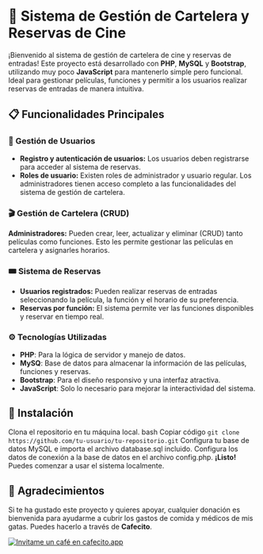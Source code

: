 # 🎥 Sistema de Gestión de Cartelera y Reservas de Cine
¡Bienvenido al sistema de gestión de cartelera de cine y reservas de entradas! Este proyecto está desarrollado con **PHP**, **MySQL** y **Bootstrap**, utilizando muy poco **JavaScript** para mantenerlo simple pero funcional. Ideal para gestionar películas, funciones y permitir a los usuarios realizar reservas de entradas de manera intuitiva.

## 📋 Funcionalidades Principales 
### 👤 Gestión de Usuarios
- **Registro y autenticación de usuarios:** Los usuarios deben registrarse para acceder al sistema de reservas.
- **Roles de usuario:** Existen roles de administrador y usuario regular. Los administradores tienen acceso completo a las funcionalidades del sistema de gestión de cartelera.
### 🎬 Gestión de Cartelera (CRUD)
**Administradores:** Pueden crear, leer, actualizar y eliminar (CRUD) tanto películas como funciones. Esto les permite gestionar las películas en cartelera y asignarles horarios.
### 🎟️ Sistema de Reservas
- **Usuarios registrados:** Pueden realizar reservas de entradas seleccionando la película, la función y el horario de su preferencia.
- **Reservas por función:** El sistema permite ver las funciones disponibles y reservar en tiempo real.
### ⚙️ Tecnologías Utilizadas
- **PHP**: Para la lógica de servidor y manejo de datos.
- **MySQ**: Base de datos para almacenar la información de las películas, funciones y reservas.
- **Bootstrap**: Para el diseño responsivo y una interfaz atractiva.
- **JavaScript**: Solo lo necesario para mejorar la interactividad del sistema.

## 📂 Instalación
Clona el repositorio en tu máquina local.
bash
Copiar código
`git clone https://github.com/tu-usuario/tu-repositorio.git`
Configura tu base de datos MySQL e importa el archivo database.sql incluido.
Configura los datos de conexión a la base de datos en el archivo config.php.
**¡Listo!** Puedes comenzar a usar el sistema localmente.

## 🐾 Agradecimientos
Si te ha gustado este proyecto y quieres apoyar, cualquier donación es bienvenida para ayudarme a cubrir los gastos de comida y médicos de mis gatas. Puedes hacerlo a través de **Cafecito**.

<a href='https://cafecito.app/v3jo' rel='noopener' target='_blank'><img srcset='https://cdn.cafecito.app/imgs/buttons/button_2.png 1x, https://cdn.cafecito.app/imgs/buttons/button_2_2x.png 2x, https://cdn.cafecito.app/imgs/buttons/button_2_3.75x.png 3.75x' src='https://cdn.cafecito.app/imgs/buttons/button_2.png' alt='Invitame un café en cafecito.app' /></a>
